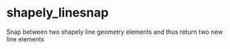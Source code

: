# shapely_linesnap
Snap between two shapely line geometry elements and thus return two new line elements
